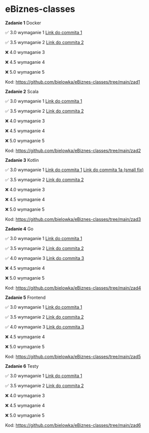# eBiznes-classes
**Zadanie 1** Docker

:white_check_mark: 3.0 wymaganie 1 [Link do commita 1](https://github.com/bielowka/eBiznes-classes/commit/6d99aff3d7c1685119380fcc501755d73b0bb57c)

:white_check_mark: 3.5 wymaganie 2 [Link do commita 2](https://github.com/bielowka/eBiznes-classes/commit/be9c99d5b1407077a6af69480beb501b9e121e9c)

:x: 4.0 wymaganie 3

:x: 4.5 wymaganie 4

:x: 5.0 wymaganie 5


Kod: https://github.com/bielowka/eBiznes-classes/tree/main/zad1

**Zadanie 2** Scala

:white_check_mark: 3.0 wymaganie 1 [Link do commita 1](https://github.com/bielowka/eBiznes-classes/commit/863ce39034115c4deb5de512a6ea8e8715d8b65d)

:white_check_mark: 3.5 wymaganie 2 [Link do commita 2](https://github.com/bielowka/eBiznes-classes/commit/863ce39034115c4deb5de512a6ea8e8715d8b65d)

:x: 4.0 wymaganie 3

:x: 4.5 wymaganie 4

:x: 5.0 wymaganie 5


Kod: https://github.com/bielowka/eBiznes-classes/tree/main/zad2

**Zadanie 3** Kotlin

:white_check_mark: 3.0 wymaganie 1 [Link do commita 1](https://github.com/bielowka/eBiznes-classes/commit/462019c327943869df14c814e32732c0b2902e35)
[Link do commita 1a (small fix)](https://github.com/bielowka/eBiznes-classes/commit/d9fd521fca62d5c6f4d6844c8324a9dbe0b783a2)

:white_check_mark: 3.5 wymaganie 2 [Link do commita 2](https://github.com/bielowka/eBiznes-classes/commit/3811e7efbc303af91458eea50583f56fd4739876)

:x: 4.0 wymaganie 3

:x: 4.5 wymaganie 4

:x: 5.0 wymaganie 5


Kod: https://github.com/bielowka/eBiznes-classes/tree/main/zad3

**Zadanie 4** Go

:white_check_mark: 3.0 wymaganie 1 [Link do commita 1](https://github.com/bielowka/eBiznes-classes/commit/529e00fb6e2ab7b6002933aafadf3eb1c46fe471)

:white_check_mark: 3.5 wymaganie 2 [Link do commita 2](https://github.com/bielowka/eBiznes-classes/commit/5d77ef1b8b25457fabd9e14d40fb35bfb3c22a20)

:white_check_mark: 4.0 wymaganie 3 [Link do commita 3](https://github.com/bielowka/eBiznes-classes/commit/5d77ef1b8b25457fabd9e14d40fb35bfb3c22a20)

:x: 4.5 wymaganie 4

:x: 5.0 wymaganie 5


Kod: https://github.com/bielowka/eBiznes-classes/tree/main/zad4

**Zadanie 5** Frontend

:white_check_mark: 3.0 wymaganie 1 [Link do commita 1](https://github.com/bielowka/eBiznes-classes/commit/5573b1e36e3762400698d1251b061b95e0fb9548)

:white_check_mark: 3.5 wymaganie 2 [Link do commita 2](https://github.com/bielowka/eBiznes-classes/commit/1008e1ace9be6452eb3657f2bedd2a9b71a92110)

:white_check_mark: 4.0 wymaganie 3 [Link do commita 3](https://github.com/bielowka/eBiznes-classes/commit/b0707ea190fec92484e329290a56d24c70b3fec2)

:x: 4.5 wymaganie 4

:x: 5.0 wymaganie 5


Kod: https://github.com/bielowka/eBiznes-classes/tree/main/zad5

**Zadanie 6** Testy

:white_check_mark: 3.0 wymaganie 1 [Link do commita 1](https://github.com/bielowka/eBiznes-classes/commit/95851d30615c20cd381af7ff0d1655cdf1699bf8)

:white_check_mark: 3.5 wymaganie 2 [Link do commita 2](https://github.com/bielowka/eBiznes-classes/commit/95851d30615c20cd381af7ff0d1655cdf1699bf8)

:x: 4.0 wymaganie 3

:x: 4.5 wymaganie 4

:x: 5.0 wymaganie 5


Kod: https://github.com/bielowka/eBiznes-classes/tree/main/zad6

